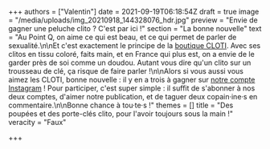 +++
authors = ["Valentin"]
date = 2021-09-19T06:18:54Z
draft = true
image = "/media/uploads/img_20210918_144328076_hdr.jpg"
preview = "Envie de gagner une peluche clito ? C'est par ici !"
section = "La bonne nouvelle"
text = "Au Point Q, on aime ce qui est beau, et ce qui permet de parler de sexualité.\n\nEt c'est exactement le principe de la [boutique CLOTI](https://www.etsy.com/fr/shop/CLOTIparTAMANDUA?ref=seller-platform-mcnav&sort_order=price_asc). Avec ses clitos en tissu coloré, faits main, et en France qui plus est, on a envie de le garder près de soi comme un doudou. Autant vous dire qu'un clito sur un trousseau de clé, ça risque de faire parler !\n\nAlors si vous aussi vous aimez les CLOTI, bonne nouvelle : il y en a trois à gagner sur [notre compte Instagram](https://www.instagram.com/lepoint.q/?hl=fr) ! Pour participer, c'est super simple : il suffit de s'abonner à nos deux comptes, d'aimer notre publication, et de taguer deux copain·ine·s en commentaire.\n\nBonne chance à tou·te·s !"
themes = []
title = "Des poupées et des porte-clés clito, pour l'avoir toujours sous la main !"
veracity = "Faux"

+++
